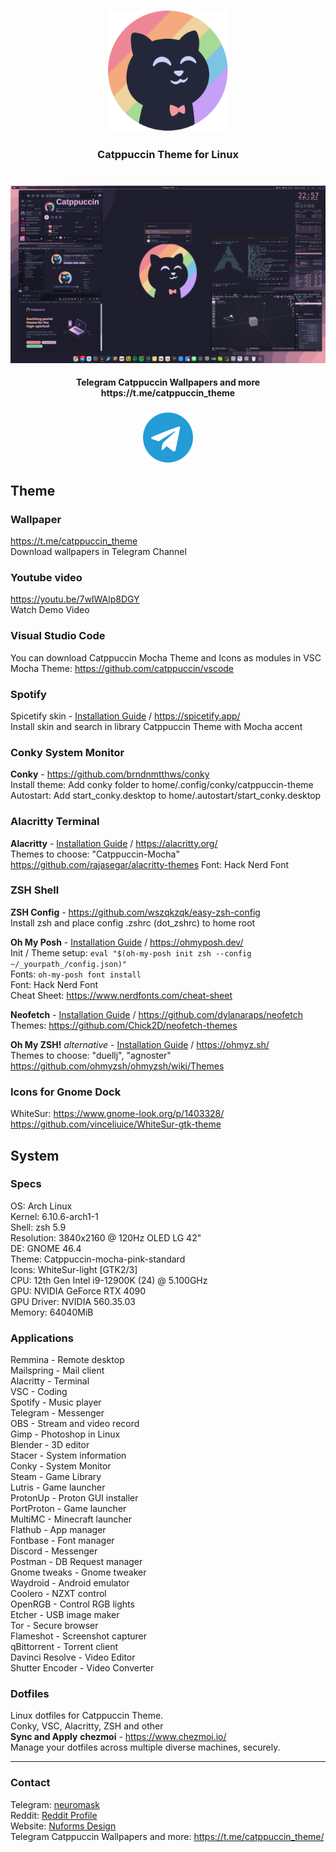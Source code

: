 <h3 align="center">
	<img src="assets/cat.png" width="192" alt="Logo"/><br/>
	<img src="assets/transparent.png" height="20" width="0px"/><br/>
	Catppuccin Theme for Linux<br/>
	<img src="assets/transparent.png" height="20" width="0px"/>
</h3>

![linux arch catppuccin](assets/screen_01.png)  
<h4 align="center">
	Telegram Catppuccin Wallpapers and more<br/>https://t.me/catppuccin_theme<br/>
	<img src="assets/transparent.png" height="20" width="0px"/><br/>
	<img src="assets/tg.png" width="80" alt="Logo"/>
</h4>



## Theme
###  Wallpaper
https://t.me/catppuccin_theme  
Download wallpapers in Telegram Channel
### Youtube video
https://youtu.be/7wIWAlp8DGY  
Watch Demo Video
### Visual Studio Code
You can download Catppuccin Mocha Theme and Icons as modules in VSC  
Mocha Theme: https://github.com/catppuccin/vscode
### Spotify
Spicetify skin - [Installation Guide](https://spicetify.app/docs/advanced-usage/installation/) / https://spicetify.app/  
Install skin and search in library Catppuccin Theme with Mocha accent
### Conky System Monitor
**Conky** - https://github.com/brndnmtthws/conky  
Install theme: Add conky folder to home/.config/conky/catppuccin-theme
Autostart: Add start_conky.desktop to home/.autostart/start_conky.desktop
### Alacritty Terminal
**Alacritty** - [Installation Guide](https://github.com/alacritty/alacritty/blob/master/INSTALL.md) / https://alacritty.org/  
Themes to choose: "Catppuccin-Mocha" 
https://github.com/rajasegar/alacritty-themes
Font: Hack Nerd Font  
### ZSH Shell
**ZSH Config** - https://github.com/wszqkzqk/easy-zsh-config  
Install zsh and place config .zshrc (dot_zshrc) to home root

**Oh My Posh** - [Installation Guide](https://ohmyposh.dev/docs/installation/linux) / https://ohmyposh.dev/  
Init / Theme setup: `eval "$(oh-my-posh init zsh --config ~/_yourpath_/config.json)"`  
Fonts: `oh-my-posh font install`  
Font: Hack Nerd Font  
Cheat Sheet: https://www.nerdfonts.com/cheat-sheet  

**Neofetch** - [Installation Guide](https://github.com/dylanaraps/neofetch/wiki/Installation) / https://github.com/dylanaraps/neofetch  
Themes: https://github.com/Chick2D/neofetch-themes

**Oh My ZSH!** *alternative* - [Installation Guide](https://gist.github.com/yovko/becf16eecd3a1f69a4e320a95689249e) / https://ohmyz.sh/  
Themes to choose: "duellj", "agnoster"  
https://github.com/ohmyzsh/ohmyzsh/wiki/Themes  
### Icons for Gnome Dock
WhiteSur: https://www.gnome-look.org/p/1403328/  
https://github.com/vinceliuice/WhiteSur-gtk-theme  
## System
### Specs
OS: Arch Linux  
Kernel: 6.10.6-arch1-1  
Shell: zsh 5.9  
Resolution: 3840x2160 @ 120Hz OLED LG 42"  
DE: GNOME 46.4  
Theme: Catppuccin-mocha-pink-standard  
Icons: WhiteSur-light [GTK2/3]  
CPU: 12th Gen Intel i9-12900K (24) @ 5.100GHz  
GPU: NVIDIA GeForce RTX 4090  
GPU Driver: NVIDIA 560.35.03  
Memory: 64040MiB  
### Applications  
Remmina - Remote desktop  
Mailspring - Mail client  
Alacritty - Terminal  
VSC - Coding  
Spotify - Music player  
Telegram - Messenger  
OBS - Stream and video record  
Gimp - Photoshop in Linux  
Blender - 3D editor  
Stacer - System information  
Conky - System Monitor  
Steam - Game Library  
Lutris - Game launcher  
ProtonUp - Proton GUI installer  
PortProton - Game launcher  
MultiMC - Minecraft launcher  
Flathub - App manager  
Fontbase - Font manager  
Discord - Messenger  
Postman - DB Request manager  
Gnome tweaks - Gnome tweaker  
Waydroid - Android emulator  
Coolero - NZXT control  
OpenRGB - Control RGB lights  
Etcher - USB image maker  
Tor - Secure browser  
Flameshot - Screenshot capturer  
qBittorrent - Torrent client  
Davinci Resolve - Video Editor  
Shutter Encoder - Video Converter
### Dotfiles
Linux dotfiles for Catppuccin Theme.  
Conky, VSC, Alacritty, ZSH and other  
**Sync and Apply**
**chezmoi** - https://www.chezmoi.io/  
Manage your dotfiles across multiple diverse machines, securely.

___________

### Contact
Telegram: [neuromask](https://t.me/neuromask)<br/>
Reddit: [Reddit Profile](https://www.reddit.com/user/neuromask/)<br/>
Website: [Nuforms Design](https://nuforms.com)<br/>
Telegram Catppuccin Wallpapers and more: https://t.me/catppuccin_theme/


